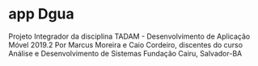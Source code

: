 # app Dgua
Projeto Integrador da disciplina TADAM - Desenvolvimento de Aplicação Móvel 2019.2
Por Marcus Moreira e Caio Cordeiro, discentes do curso Análise e Desenvolvimento de Sistemas
Fundação Cairu, Salvador-BA
